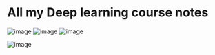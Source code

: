 # All my Deep learning course notes

![image](https://github.com/somwrks/Deep-Learning-Course/assets/85481905/7c4500cd-b6ed-4d91-8621-62130e657777)
![image](https://github.com/somwrks/Deep-Learning-Course/assets/85481905/fabf17bb-502b-464a-89f4-abde4c18505c)
![image](https://github.com/somwrks/Deep-Learning-Course/assets/85481905/5a10c825-f08b-44b8-bbd5-2f5359d7e2d3)

![image](https://github.com/user-attachments/assets/daffa0a4-4e24-4d44-bb0a-e64194e72ea7)
